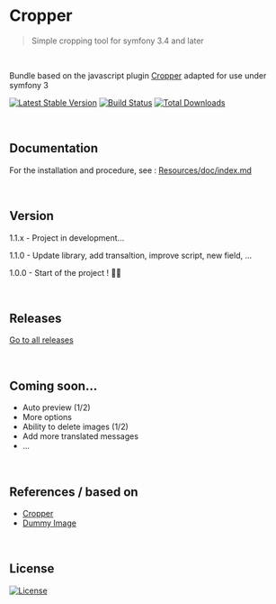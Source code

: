 # Cropper

> Simple cropping tool for symfony 3.4 and later

<br>

Bundle based on the javascript plugin [Cropper](https://github.com/fengyuanchen/cropper) adapted for use under symfony 3

[![Latest Stable Version](https://img.shields.io/packagist/v/breithbarbot/cropper.svg?style=flat-square)](https://gitlab.com/breithbarbot/cropper)
[![Build Status](https://img.shields.io/travis/breithbarbot/cropper/master.svg?style=flat-square)](https://travis-ci.org/breithbarbot/cropper)
[![Total Downloads](https://img.shields.io/packagist/dt/breithbarbot/cropper.svg?style=flat-square)](https://gitlab.com/breithbarbot/cropper)

<br>

## Documentation

For the installation and procedure, see : [Resources/doc/index.md](Resources/doc/index.md)

<br>

## Version

1.1.x - Project in development...

1.1.0 - Update library, add transaltion, improve script, new field, ...

1.0.0 - Start of the project ! 🎉🎊

<br>

## Releases

[Go to all releases](https://github.com/breithbarbot/Cropper/releases)

<br>

## Coming soon...
* Auto preview (1/2)
* More options
* Ability to delete images (1/2)
* Add more translated messages
* ...

<br>

## References / based on
- [Cropper](https://github.com/fengyuanchen/cropper)
- [Dummy Image](https://github.com/shaneriley/dummy_image)


<br>

## License

[![License](https://img.shields.io/github/license/breithbarbot/cropper.svg?style=flat-square&colorB=blue)](https://gitlab.com/breithbarbot/cropper/blob/master/LICENSE)
